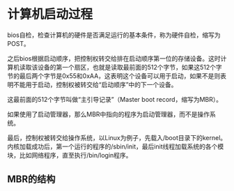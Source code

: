 # 计算机启动过程

bios自检，检查计算机的硬件是否满足运行的基本条件，称为硬件自检，缩写为POST。

之后bios根据启动顺序，把控制权转交给排在启动顺序第一位的存储设备。这时计算机读取该设备的第一个扇区，也就是读取最前面的512个字节，如果这512个字节的最后两个字节是0x55和0xAA，这表明这个设备可以用于启动，如果不是则表明不能用于启动，控制权被转交给“启动顺序”中的下一个设备。

这最前面的512个字节叫做“主引导记录”（Master boot record，缩写为MBR）。

如果使用了启动管理器，那么MBR中指向的程序为启动管理器，而不是操作系统。

最后，控制权被转交给操作系统，以Linux为例子，先载入/boot目录下的kernel。内核加载成功后，第一个运行的程序的/sbin/init，最后init线程加载系统的各个模块，比如网络程序，直至执行/bin/login程序。



## MBR的结构



